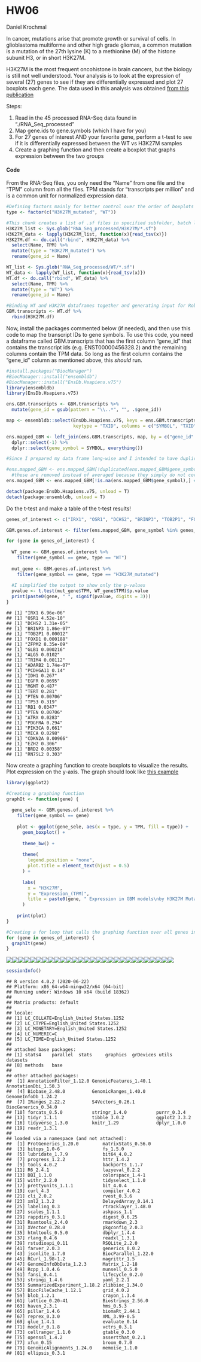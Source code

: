 HW06
================
Daniel Krochmal

In cancer, mutations arise that promote growth or survival of cells. In
glioblastoma multiforme and other high grade gliomas, a common mutation
is a mutation of the 27th lysine (K) to a methionine (M) of the histone
subunit H3, or in short H3K27M.

H3K27M is the most frequent oncohistone in brain cancers, but the
biology is still not well understood. Your analysis is to look at the
expression of several (27) genes to see if they are differentially
expressed and plot 27 boxplots each gene. The data used in this analysis
was obtained [from this
publication](https://pubmed.ncbi.nlm.nih.gov/31085178/)

Steps:

1.  Read in the 45 processed RNA-Seq data found in
    “./RNA\_Seq\_processed”
2.  Map gene.ids to gene.symbols (which I have for you)
3.  For 27 genes of interest AND your favorite gene, perform a t-test to
    see if it is differentially expressed between the WT vs H3K27M
    samples
4.  Create a graphing function and then create a boxplot that graphs
    expression between the two groups

#### Code

From the RNA-Seq files, you only need the “Name” from one file and the
“TPM” column from all the files. TPM stands for “transcripts per
million” and is a common unit for normalized expression data.

``` r
#Defining factors mainly for better control over the order of boxplots later on
type <- factor(c("H3K27M_mutated", "WT"))

#This chunk creates a list of .sf files in specified subfolder, batch loads them in, binds them together and applies "H3K27M_mutated" or "WT" factor to the values
H3K27M_list <- Sys.glob("RNA_Seq_processed/H3K27M/*.sf")
H3K27M_data <- lapply(H3K27M_list, function(x){read_tsv(x)})
H3K27M.df <- do.call("rbind", H3K27M_data) %>%
  select(Name, TPM) %>%
  mutate(type = "H3K27M_mutated") %>%
  rename(gene_id = Name)

WT_list <- Sys.glob("RNA_Seq_processed/WT/*.sf")
WT_data <- lapply(WT_list, function(x){read_tsv(x)})
WT.df <- do.call("rbind", WT_data) %>%
  select(Name, TPM) %>%
  mutate(type = "WT") %>%
  rename(gene_id = Name)

#Binding WT and H3K27M dataframes together and generating input for Robert's script
GBM.transcripts <- WT.df %>%
  rbind(H3K27M.df)
```

Now, install the packages commented below (if needed), and then use this
code to map the transcript IDs to gene symbols. To use this code, you
need a dataframe called GBM.transcripts that has the first column
“gene\_id” that contains the transcript ids (e.g. ENST00000456328.2)
and the remaining columns contain the TPM data. So long as the first
column contains the “gene\_id” column as mentioned above, this *should*
run.

``` r
#install.packages("BiocManager")
#BiocManager::install("ensembldb")
#BiocManager::install("EnsDb.Hsapiens.v75")
library(ensembldb)
library(EnsDb.Hsapiens.v75)

ens.GBM.transcripts <- GBM.transcripts %>% 
  mutate(gene_id = gsub(pattern = "\\..*", "", .$gene_id))

map <- ensembldb::select(EnsDb.Hsapiens.v75, keys = ens.GBM.transcripts$gene_id,
                         keytype = "TXID", columns = c("SYMBOL", "TXID"))

ens.mapped_GBM <- left_join(ens.GBM.transcripts, map, by = c("gene_id" = "TXID")) %>% 
  dplyr::select(-1) %>% 
  dplyr::select(gene_symbol = SYMBOL, everything())

#Since I prepared my data frame long-wise and I intended to have duplicated gene symbols (each duplicate has their own TPM values assigned), I'm commenting out the line below

#ens.mapped_GBM <- ens.mapped_GBM[!duplicated(ens.mapped_GBM$gene_symbol),] #remove duplicated gene symbols
  #these are removed instead of averaged because they simply do not correlate particularly well. 
ens.mapped_GBM <- ens.mapped_GBM[!is.na(ens.mapped_GBM$gene_symbol),] #remove NA values
```

``` r
detach(package:EnsDb.Hsapiens.v75, unload = T)
detach(package:ensembldb, unload = T)
```

Do the t-test and make a table of the t-test results\!

``` r
genes_of_interest <- c("IRX1", "OSR1", "DCHS2", "BRINP3", "TOB2P1", "FOXD1", "ZFPM2", "GLB1", "ALG5", "TRIM4", "ADARB2", "PCDHGA11", "IDH1", "EGFR", "MGMT", "TERT", "PTEN", "TP53", "RB1", "PTEN", "ATRX", "PDGFRA", "PIK3CA", "MICA", "CDKN2A", "EZH2", "BRD2", "RN7SL2") #added RN7SL2

GBM.genes.of.interest <- filter(ens.mapped_GBM, gene_symbol %in% genes_of_interest)

for (gene in genes_of_interest) {
  
  WT_gene <- GBM.genes.of.interest %>%
    filter(gene_symbol == gene, type == "WT")
  
  mut_gene <- GBM.genes.of.interest %>%
    filter(gene_symbol == gene, type == "H3K27M_mutated")
  
  #I simplified the output to show only the p-values
  pvalue <- t.test(mut_gene$TPM, WT_gene$TPM)$p.value
  print(paste0(gene, " ", signif(pvalue, digits = 3)))
}
```

    ## [1] "IRX1 6.96e-06"
    ## [1] "OSR1 4.52e-10"
    ## [1] "DCHS2 1.31e-05"
    ## [1] "BRINP3 1.86e-07"
    ## [1] "TOB2P1 0.00012"
    ## [1] "FOXD1 0.000188"
    ## [1] "ZFPM2 8.35e-09"
    ## [1] "GLB1 0.000216"
    ## [1] "ALG5 0.0102"
    ## [1] "TRIM4 0.00112"
    ## [1] "ADARB2 1.74e-07"
    ## [1] "PCDHGA11 0.14"
    ## [1] "IDH1 0.267"
    ## [1] "EGFR 0.0695"
    ## [1] "MGMT 0.487"
    ## [1] "TERT 0.281"
    ## [1] "PTEN 0.00706"
    ## [1] "TP53 0.319"
    ## [1] "RB1 0.0347"
    ## [1] "PTEN 0.00706"
    ## [1] "ATRX 0.0283"
    ## [1] "PDGFRA 0.294"
    ## [1] "PIK3CA 0.661"
    ## [1] "MICA 0.0298"
    ## [1] "CDKN2A 0.00966"
    ## [1] "EZH2 0.306"
    ## [1] "BRD2 0.00358"
    ## [1] "RN7SL2 0.303"

Now create a graphing function to create boxplots to visualize the
results. Plot expression on the y-axis. The graph should look like [this
example](IRX1_example.png)

``` r
library(ggplot2)

#Creating a graphing function
graphIt <- function(gene) {
  
  gene_sele <- GBM.genes.of.interest %>%
    filter(gene_symbol == gene)
  
    plot <- ggplot(gene_sele, aes(x = type, y = TPM, fill = type)) +
      geom_boxplot() +
      
      theme_bw() +
      
      theme(
        legend.position = "none",
        plot.title = element_text(hjust = 0.5)
      ) +
      
      labs(
        x = "H3K27M",
        y = "Expression_(TPM)",
        title = paste0(gene, " Expression in GBM models\nby H3K27M Mutated or WT Status")
      )
    
    print(plot)
}

#Creating a for loop that calls the graphing function over all genes in genes_of_interest vector
for (gene in genes_of_interest) {
  graphIt(gene)
}
```

![](HW06_files/figure-gfm/create%20a%20graphing%20function-1.png)<!-- -->![](HW06_files/figure-gfm/create%20a%20graphing%20function-2.png)<!-- -->![](HW06_files/figure-gfm/create%20a%20graphing%20function-3.png)<!-- -->![](HW06_files/figure-gfm/create%20a%20graphing%20function-4.png)<!-- -->![](HW06_files/figure-gfm/create%20a%20graphing%20function-5.png)<!-- -->![](HW06_files/figure-gfm/create%20a%20graphing%20function-6.png)<!-- -->![](HW06_files/figure-gfm/create%20a%20graphing%20function-7.png)<!-- -->![](HW06_files/figure-gfm/create%20a%20graphing%20function-8.png)<!-- -->![](HW06_files/figure-gfm/create%20a%20graphing%20function-9.png)<!-- -->![](HW06_files/figure-gfm/create%20a%20graphing%20function-10.png)<!-- -->![](HW06_files/figure-gfm/create%20a%20graphing%20function-11.png)<!-- -->![](HW06_files/figure-gfm/create%20a%20graphing%20function-12.png)<!-- -->![](HW06_files/figure-gfm/create%20a%20graphing%20function-13.png)<!-- -->![](HW06_files/figure-gfm/create%20a%20graphing%20function-14.png)<!-- -->![](HW06_files/figure-gfm/create%20a%20graphing%20function-15.png)<!-- -->![](HW06_files/figure-gfm/create%20a%20graphing%20function-16.png)<!-- -->![](HW06_files/figure-gfm/create%20a%20graphing%20function-17.png)<!-- -->![](HW06_files/figure-gfm/create%20a%20graphing%20function-18.png)<!-- -->![](HW06_files/figure-gfm/create%20a%20graphing%20function-19.png)<!-- -->![](HW06_files/figure-gfm/create%20a%20graphing%20function-20.png)<!-- -->![](HW06_files/figure-gfm/create%20a%20graphing%20function-21.png)<!-- -->![](HW06_files/figure-gfm/create%20a%20graphing%20function-22.png)<!-- -->![](HW06_files/figure-gfm/create%20a%20graphing%20function-23.png)<!-- -->![](HW06_files/figure-gfm/create%20a%20graphing%20function-24.png)<!-- -->![](HW06_files/figure-gfm/create%20a%20graphing%20function-25.png)<!-- -->![](HW06_files/figure-gfm/create%20a%20graphing%20function-26.png)<!-- -->![](HW06_files/figure-gfm/create%20a%20graphing%20function-27.png)<!-- -->![](HW06_files/figure-gfm/create%20a%20graphing%20function-28.png)<!-- -->

``` r
sessionInfo()
```

    ## R version 4.0.2 (2020-06-22)
    ## Platform: x86_64-w64-mingw32/x64 (64-bit)
    ## Running under: Windows 10 x64 (build 18362)
    ## 
    ## Matrix products: default
    ## 
    ## locale:
    ## [1] LC_COLLATE=English_United States.1252 
    ## [2] LC_CTYPE=English_United States.1252   
    ## [3] LC_MONETARY=English_United States.1252
    ## [4] LC_NUMERIC=C                          
    ## [5] LC_TIME=English_United States.1252    
    ## 
    ## attached base packages:
    ## [1] stats4    parallel  stats     graphics  grDevices utils     datasets 
    ## [8] methods   base     
    ## 
    ## other attached packages:
    ##  [1] AnnotationFilter_1.12.0 GenomicFeatures_1.40.1  AnnotationDbi_1.50.3   
    ##  [4] Biobase_2.48.0          GenomicRanges_1.40.0    GenomeInfoDb_1.24.2    
    ##  [7] IRanges_2.22.2          S4Vectors_0.26.1        BiocGenerics_0.34.0    
    ## [10] forcats_0.5.0           stringr_1.4.0           purrr_0.3.4            
    ## [13] tidyr_1.1.1             tibble_3.0.2            ggplot2_3.3.2          
    ## [16] tidyverse_1.3.0         knitr_1.29              dplyr_1.0.0            
    ## [19] readr_1.3.1            
    ## 
    ## loaded via a namespace (and not attached):
    ##  [1] ProtGenerics_1.20.0         matrixStats_0.56.0         
    ##  [3] bitops_1.0-6                fs_1.5.0                   
    ##  [5] lubridate_1.7.9             bit64_4.0.2                
    ##  [7] progress_1.2.2              httr_1.4.2                 
    ##  [9] tools_4.0.2                 backports_1.1.7            
    ## [11] R6_2.4.1                    lazyeval_0.2.2             
    ## [13] DBI_1.1.0                   colorspace_1.4-1           
    ## [15] withr_2.2.0                 tidyselect_1.1.0           
    ## [17] prettyunits_1.1.1           bit_4.0.4                  
    ## [19] curl_4.3                    compiler_4.0.2             
    ## [21] cli_2.0.2                   rvest_0.3.6                
    ## [23] xml2_1.3.2                  DelayedArray_0.14.1        
    ## [25] labeling_0.3                rtracklayer_1.48.0         
    ## [27] scales_1.1.1                askpass_1.1                
    ## [29] rappdirs_0.3.1              digest_0.6.25              
    ## [31] Rsamtools_2.4.0             rmarkdown_2.3              
    ## [33] XVector_0.28.0              pkgconfig_2.0.3            
    ## [35] htmltools_0.5.0             dbplyr_1.4.4               
    ## [37] rlang_0.4.6                 readxl_1.3.1               
    ## [39] rstudioapi_0.11             RSQLite_2.2.0              
    ## [41] farver_2.0.3                generics_0.0.2             
    ## [43] jsonlite_1.7.0              BiocParallel_1.22.0        
    ## [45] RCurl_1.98-1.2              magrittr_1.5               
    ## [47] GenomeInfoDbData_1.2.3      Matrix_1.2-18              
    ## [49] Rcpp_1.0.4.6                munsell_0.5.0              
    ## [51] fansi_0.4.1                 lifecycle_0.2.0            
    ## [53] stringi_1.4.6               yaml_2.2.1                 
    ## [55] SummarizedExperiment_1.18.2 zlibbioc_1.34.0            
    ## [57] BiocFileCache_1.12.1        grid_4.0.2                 
    ## [59] blob_1.2.1                  crayon_1.3.4               
    ## [61] lattice_0.20-41             Biostrings_2.56.0          
    ## [63] haven_2.3.1                 hms_0.5.3                  
    ## [65] pillar_1.4.6                biomaRt_2.44.1             
    ## [67] reprex_0.3.0                XML_3.99-0.5               
    ## [69] glue_1.4.1                  evaluate_0.14              
    ## [71] modelr_0.1.8                vctrs_0.3.1                
    ## [73] cellranger_1.1.0            gtable_0.3.0               
    ## [75] openssl_1.4.2               assertthat_0.2.1           
    ## [77] xfun_0.15                   broom_0.7.0                
    ## [79] GenomicAlignments_1.24.0    memoise_1.1.0              
    ## [81] ellipsis_0.3.1
